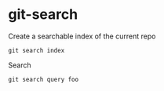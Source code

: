 git-search
==========

Create a searchable index of the current repo

    git search index

Search

    git search query foo
